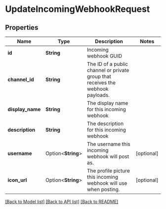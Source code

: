 # UpdateIncomingWebhookRequest

## Properties

Name | Type | Description | Notes
------------ | ------------- | ------------- | -------------
**id** | **String** | Incoming webhook GUID | 
**channel_id** | **String** | The ID of a public channel or private group that receives the webhook payloads. | 
**display_name** | **String** | The display name for this incoming webhook | 
**description** | **String** | The description for this incoming webhook | 
**username** | Option<**String**> | The username this incoming webhook will post as. | [optional]
**icon_url** | Option<**String**> | The profile picture this incoming webhook will use when posting. | [optional]

[[Back to Model list]](../README.md#documentation-for-models) [[Back to API list]](../README.md#documentation-for-api-endpoints) [[Back to README]](../README.md)


